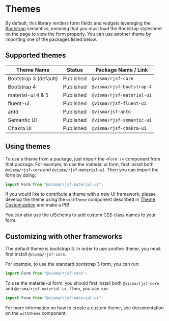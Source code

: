 # Themes

By default, this library renders form fields and widgets leveraging the [Bootstrap](http://getbootstrap.com/) semantics,
meaning that you must load the Bootstrap stylesheet on the page to view the form properly. You can use another theme by importing one of the packages listed below.

## Supported themes

| Theme Name            | Status    | Package Name / Link |
| --------------------- | --------- | ------------------- |
| Bootstrap 3 (default) | Published | `@visma/rjsf-core`        |
| Bootstrap 4           | Published | `@visma/rjsf-bootstrap-4` |
| material-ui 4 & 5     | Published | `@visma/rjsf-material-ui` |
| fluent-ui             | Published | `@visma/rjsf-fluent-ui`   |
| antd                  | Published | `@vismarjsf-antd`        |
| Semantic UI           | Published | `@visma/rjsf-semantic-ui` |
| Chakra UI             | Published | `@visma/rjsf-chakra-ui`   |

## Using themes

To use a theme from a package, just import the `<Form />` component from that package. For example, to use the material ui form,
first install both `@visma/rjsf-core` and `@visma/rjsf-material-ui`. Then you can import the form by doing:

```js
import Form from "@visma/rjsf-material-ui";
```

If you would like to contribute a theme with a new UI framework, please develop the theme using the `withTheme` component described in [Theme Customization](../advanced-customization/custom-themes.md) and make a PR!

You can also use the uiSchema to add custom CSS class names to your form.

## Customizing with other frameworks

The default theme is bootstrap 3. In order to use another theme, you must first install `@visma/rjsf-core`.

For example, to use the standard bootstrap 3 form, you can run:

```js
import Form from "@visma/rjsf-core";
```

To use the material-ui form, you should first install both `@visma/rjsf-core` and `@visma/rjsf-material-ui`. Then, you can run:

```js
import Form from "@visma/rjsf-material-ui";
```

For more information on how to create a custom theme, see documentation on the `withTheme` component.
